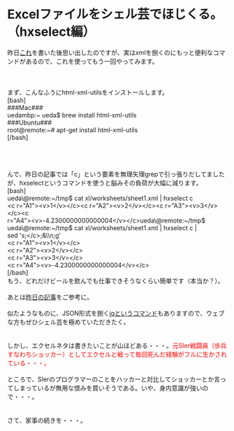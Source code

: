 # Excelファイルをシェル芸でほじくる。（hxselect編）
昨日<a href="http://blog.ueda.asia/?p=2398" title="Excelファイルをシェル芸でほじくる。ただしエクセル方眼紙は後日ということで。" target="_blank">これ</a>を書いた後思い出したのですが、実はxmlを捌くのにもっと便利なコマンドがあるので、これを使ってもう一回やってみます。<br />
<br />
<br />
<br />
まず、こんなふうにhtml-xml-utilsをインストールします。<br />
[bash]<br />
###Mac###<br />
uedambp:~ ueda$ brew install html-xml-utils<br />
###Ubuntu###<br />
root\@remote:~# apt-get install html-xml-utils<br />
[/bash]<br />
<br />
<!--more--><br />
<br />
んで、昨日の記事では「c」という要素を無理矢理grepで引っ張りだしてましたが、hxselectというコマンドを使うと脳みその負荷が大幅に減ります。<br />
[bash]<br />
ueda\@remote:~/tmp$ cat xl/worksheets/sheet1.xml | hxselect c<br />
&lt;c r=&quot;A1&quot;&gt;&lt;v&gt;1&lt;/v&gt;&lt;/c&gt;&lt;c r=&quot;A2&quot;&gt;&lt;v&gt;2&lt;/v&gt;&lt;/c&gt;&lt;c r=&quot;A3&quot;&gt;&lt;v&gt;3&lt;/v&gt;&lt;/c&gt;&lt;c <br />
r=&quot;A4&quot;&gt;&lt;v&gt;-4.2300000000000004&lt;/v&gt;&lt;/c&gt;ueda\@remote:~/tmp$<br />
ueda\@remote:~/tmp$ cat xl/worksheets/sheet1.xml | hxselect c |<br />
 sed 's;&lt;/c&gt;;&amp;\\n;g'<br />
&lt;c r=&quot;A1&quot;&gt;&lt;v&gt;1&lt;/v&gt;&lt;/c&gt;<br />
&lt;c r=&quot;A2&quot;&gt;&lt;v&gt;2&lt;/v&gt;&lt;/c&gt;<br />
&lt;c r=&quot;A3&quot;&gt;&lt;v&gt;3&lt;/v&gt;&lt;/c&gt;<br />
&lt;c r=&quot;A4&quot;&gt;&lt;v&gt;-4.2300000000000004&lt;/v&gt;&lt;/c&gt;<br />
[/bash]<br />
もう、どれだけビールを飲んでも仕事できそうなくらい簡単です（本当か？）。<br />
<br />
あとは<a href="http://blog.ueda.asia/?p=2398" title="Excelファイルをシェル芸でほじくる。ただしエクセル方眼紙は後日ということで。" target="_blank">昨日の記事</a>をご参考に。<br />
<br />
似たようなものに、JSON形式を捌く<a href="http://stedolan.github.io/jq/" target="_blank">jqというコマンド</a>もありますので、ウェブな方もぜひシェル芸を極めていただきたく。<br />
<br />
<br />
しかし、エクセルネタは書きたいことが山ほどある・・・。<span style="color:red">元SIer戦闘員（歩兵すなわちショッカー）としてエクセルと戦って毎回死んだ経験がフルに生かされている・・・。</span><br />
<br />
ところで、SIerのプログラマーのことをハッカーと対比してショッカーとか言ってしまっているが無用な恨みを買いそうである。いや、身内意識が強いので・・・。<br />
<br />
<br />
さて、家事の続きを・・・。
